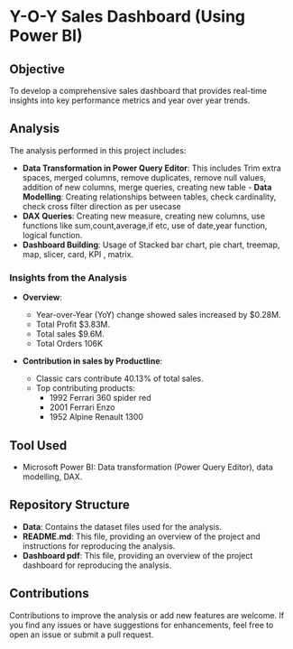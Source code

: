 # Y-O-Y Sales Dashboard (Using Power BI)

## Objective
To develop a comprehensive sales dashboard that provides real-time insights into key performance metrics and year over year trends.

## Analysis
The analysis performed in this project includes:

- **Data Transformation in Power Query Editor**: This includes Trim extra spaces, merged columns, remove duplicates, remove null values, addition of new columns, merge queries, creating new table  - **Data Modelling**: Creating relationships between tables, check cardinality, check cross filter direction as per usecase
- **DAX Queries**: Creating new measure, creating new columns, use functions like sum,count,average,if etc, use of date,year function, logical function.
- **Dashboard Building**: Usage of Stacked bar chart, pie chart, treemap, map, slicer, card, KPI , matrix.

### Insights from the Analysis

- **Overview**:
  - Year-over-Year (YoY) change showed sales increased by $0.28M.
  - Total Profit $3.83M.
  - Total sales $9.6M.
  - Total Orders 106K

- **Contribution in sales by Productline**:
  - Classic cars contribute 40.13% of total sales.
  - Top contributing products: 
    - 1992 Ferrari 360 spider red
    - 2001 Ferrari Enzo
    - 1952 Alpine Renault 1300

## Tool Used
- Microsoft Power BI: Data transformation (Power Query Editor), data modelling, DAX.

## Repository Structure
- **Data**: Contains the dataset files used for the analysis.
- **README.md**: This file, providing an overview of the project and instructions for reproducing the analysis.
- **Dashboard pdf**: This file, providing an overview of the project dashboard for reproducing the analysis.

## Contributions
Contributions to improve the analysis or add new features are welcome. If you find any issues or have suggestions for enhancements, feel free to open an issue or submit a pull request.



